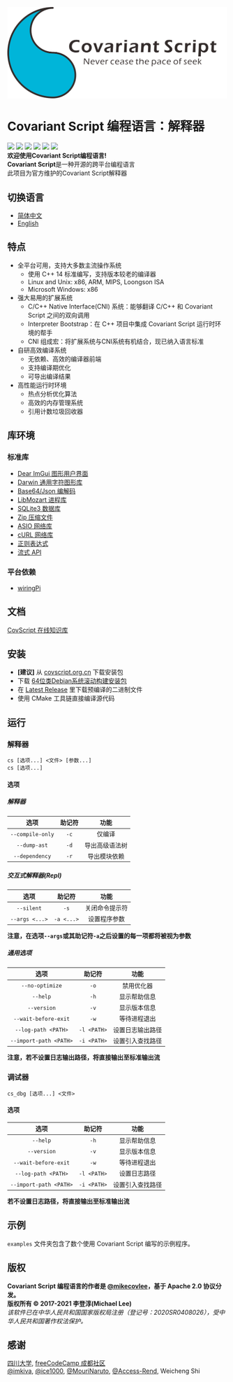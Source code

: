 ![](https://github.com/covscript/covscript/raw/master/docs/covariant_script_wide.png)
# Covariant Script 编程语言：解释器 #
![](https://github.com/covscript/covscript/workflows/build/badge.svg)
[![](https://img.shields.io/github/stars/covscript/covscript?logo=GitHub)](https://github.com/covscript/covscript/stargazers)
[![](https://img.shields.io/github/license/covscript/covscript)](http://www.apache.org/licenses/LICENSE-2.0)
[![](https://img.shields.io/github/v/release/covscript/covscript)](https://github.com/covscript/covscript/releases/latest)
![](https://github.com/covscript/covscript/workflows/CodeQL/badge.svg)
[![](https://img.shields.io/github/languages/top/covscript/covscript)](http://www.cplusplus.com/)  
**欢迎使用Covariant Script编程语言!**  
**Covariant Script**是一种开源的跨平台编程语言  
此项目为官方维护的Covariant Script解释器  
## 切换语言 ##
- [简体中文](./README-zh.md)
- [English](./README.md)
## 特点 ##
+ 全平台可用，支持大多数主流操作系统
  + 使用 C++ 14 标准编写，支持版本较老的编译器
  + Linux and Unix: x86, ARM, MIPS, Loongson ISA
  + Microsoft Windows: x86
+ 强大易用的扩展系统
  + C/C++ Native Interface(CNI) 系统：能够翻译 C/C++ 和 Covariant Script 之间的双向调用
  + Interpreter Bootstrap：在 C++ 项目中集成 Covariant Script 运行时环境的帮手
  + CNI 组成宏：将扩展系统与CNI系统有机结合，现已纳入语言标准
+ 自研高效编译系统
  + 无依赖、高效的编译器前端
  + 支持编译期优化
  + 可导出编译结果
+ 高性能运行时环境
  + 热点分析优化算法
  + 高效的内存管理系统
  + 引用计数垃圾回收器
## 库环境 ##
### 标准库 ##
+ [Dear ImGui 图形用户界面](https://github.com/covscript/covscript-imgui)
+ [Darwin 通用字符图形库](https://github.com/covscript/covscript-darwin)
+ [Base64/Json 编解码](https://github.com/covscript/covscript-codec)
+ [LibMozart 进程库](https://github.com/covscript/covscript-process)
+ [SQLite3 数据库](https://github.com/covscript/covscript-sqlite)
+ [Zip 压缩文件](https://github.com/covscript/covscript-zip)
+ [ASIO 网络库](https://github.com/covscript/covscript-network)
+ [cURL 网络库](https://github.com/covscript/covscript-curl)
+ [正则表达式](https://github.com/covscript/covscript-regex)
+ [流式 API](https://github.com/covscript/covscript-streams)
### 平台依赖 ###
+ [wiringPi](https://github.com/covscript/covscript-wiringpi)
## 文档 ##
[CovScript 在线知识库](http://wiki.csman.info)  
## 安装 ##
+ **[建议]** 从 [covscript.org.cn](http://covscript.org.cn) 下载安装包
+ 下载 [64位类Debian系统滚动构建安装包](https://github.com/covscript/csbuild/releases/download/schedule/covscript-amd64.deb)
+ 在 [Latest Release](https://github.com/covscript/covscript/releases/latest) 里下载预编译的二进制文件
+ 使用 CMake 工具链直接编译源代码
## 运行 ##
### 解释器 ###
`cs [选项...] <文件> [参数...]`  
`cs [选项...]`
#### 选项 ####
##### 解释器 #####
选项|助记符|功能
:---:|:---:|:--:
`--compile-only`|`-c`|仅编译
`--dump-ast`|`-d`|导出高级语法树
`--dependency`|`-r`|导出模块依赖

##### 交互式解释器(Repl) #####
选项|助记符|功能
:---:|:---:|:--:
`--silent`|`-s`|关闭命令提示符
`--args <...>`|`-a <...>`|设置程序参数

**注意，在选项`--args`或其助记符`-a`之后设置的每一项都将被视为参数**
##### 通用选项 #####
选项|助记符|功能
:---:|:---:|:--:
`--no-optimize`|`-o`|禁用优化器
`--help`|`-h`|显示帮助信息
`--version`|`-v`|显示版本信息
`--wait-before-exit`|`-w`|等待进程退出
`--log-path <PATH>`|`-l <PATH>` |设置日志输出路径
`--import-path <PATH>`|`-i <PATH>`|设置引入查找路径

**注意，若不设置日志输出路径，将直接输出至标准输出流**
### 调试器 ###
`cs_dbg [选项...] <文件>`
#### 选项 ####
选项|助记符|功能
:---:|:---:|:--:
`--help`|`-h`|显示帮助信息
`--version`|`-v`|显示版本信息
`--wait-before-exit`|`-w`|等待进程退出
`--log-path <PATH>`|`-l <PATH>`|设置日志路径
`--import-path <PATH>`|`-i <PATH>`|设置引入查找路径

**若不设置日志路径，将直接输出至标准输出流**
## 示例 ##
`examples` 文件夹包含了数个使用 Covariant Script 编写的示例程序。
## 版权 ##
**Covariant Script 编程语言的作者是 [@mikecovlee](https://github.com/mikecovlee/)，基于 Apache 2.0 协议分发。**  
**版权所有 © 2017-2021 李登淳(Michael Lee)**  
*该软件已在中华人民共和国国家版权局注册（登记号：2020SR0408026），受中华人民共和国著作权法保护。*
## 感谢 ##
[四川大学](http://scu.edu.cn/), [freeCodeCamp 成都社区](https://china.freecodecamp.one/?city=chengdu)  
[@imkiva](https://github.com/imkiva/), [@ice1000](https://github.com/ice1000/), [@MouriNaruto](https://github.com/MouriNaruto), [@Access-Rend](https://github.com/Access-Rend), Weicheng Shi